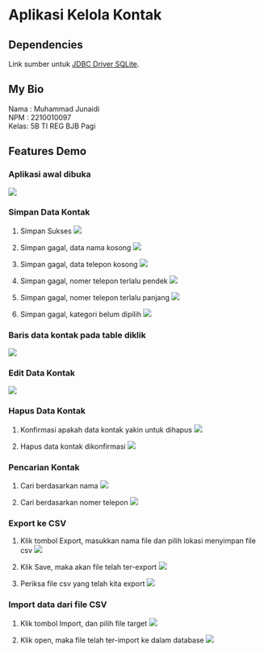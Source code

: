 # Aplikasi Kelola Kontak
## Dependencies

Link sumber untuk [JDBC Driver SQLite](https://github.com/xerial/sqlite-jdbc). 

## My Bio
Nama : Muhammad Junaidi <br>
NPM  : 2210010097 <br>
Kelas: 5B TI REG BJB Pagi <br>

## Features Demo
### Aplikasi awal dibuka
![](images/first-opened.png)

### Simpan Data Kontak
1. Simpan Sukses
![](images/klik_simpan.png)

2. Simpan gagal, data nama kosong
![](images/klik_simpan_nama_kosong.png)

3. Simpan gagal, data telepon kosong
![](images/klik_simpan_no_telepon_kosong.png)

4. Simpan gagal, nomer telepon terlalu pendek
![](images/klik_simpan_no_telepon_terlalu_pendek.png)

5. Simpan gagal, nomer telepon terlalu panjang
![](images/klik_simpan_no_telepon_terlalu_panjang.png)

6. Simpan gagal, kategori belum dipilih
![](images/klik_simpan_kategori_belum_dipilih.png)

### Baris data kontak pada table diklik
![](images/baris_data_table_di_klik.png)

### Edit Data Kontak
![](images/klik_edit.png)

### Hapus Data Kontak
1. Konfirmasi apakah data kontak yakin untuk dihapus
![](images/klik_hapus_confirm.png)

2. Hapus data kontak dikonfirmasi
![](images/klik_hapus_sukses.png)

### Pencarian Kontak
1. Cari berdasarkan nama
![](images/cari_nama.png)

2. Cari berdasarkan nomer telepon
![](images/cari_telepon.png)

### Export ke CSV
1. Klik tombol Export, masukkan nama file dan pilih lokasi menyimpan file csv
![](images/export_csv.png)

2. Klik Save, maka akan file telah ter-export
![](images/export_csv_sucess.png)

3. Periksa file csv yang telah kita export
![](images/export_csv_file.png)

### Import data dari file CSV
1. Klik tombol Import, dan pilih file target
![](images/import_csv.png)

2. Klik open, maka file telah ter-import ke dalam database
![](images/import_csv_success.png)